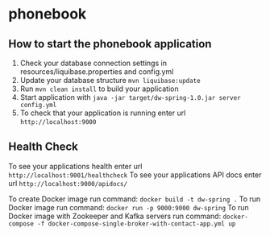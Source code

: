 # phonebook

How to start the phonebook application
---

1. Check your database connection settings in resources/liquibase.properties and config.yml
2. Update your database structure `mvn liquibase:update`
3. Run `mvn clean install` to build your application
4. Start application with `java -jar target/dw-spring-1.0.jar server config.yml`
5. To check that your application is running enter url `http://localhost:9000`

Health Check
---

To see your applications health enter url `http://localhost:9001/healthcheck`
To see your applications API docs enter url `http://localhost:9000/apidocs/`

To create Docker image run command: `docker build -t dw-spring .`
To run Docker image run command: `docker run -p 9000:9000 dw-spring`
To run Docker image with Zookeeper and Kafka servers run command: `docker-compose -f docker-compose-single-broker-with-contact-app.yml up`
